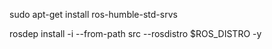 sudo apt-get install ros-humble-std-srvs

rosdep install -i --from-path src --rosdistro $ROS_DISTRO -y

